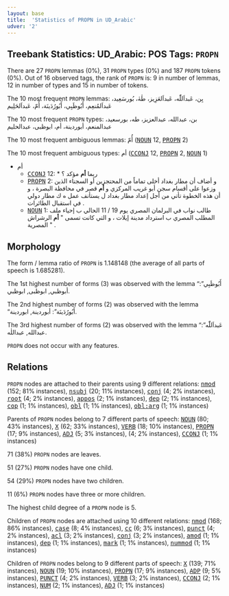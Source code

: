 ```yaml
---
layout: base
title:  'Statistics of PROPN in UD_Arabic'
udver: '2'
---
```


## Treebank Statistics: UD_Arabic: POS Tags: `PROPN`

There are 27 `PROPN` lemmas (0%), 31 `PROPN` types (0%) and 187 `PROPN` tokens (0%).
Out of 16 observed tags, the rank of `PROPN` is: 9 in number of lemmas, 12 in number of types and 15 in number of tokens.

The 10 most frequent `PROPN` lemmas: بِن، عَبداَللّٰه، عَبداَلعَزِيز، طٰهٰ، بُورسَعِيد، عَبداَلمُنعِم، أَبُوظَبِي، أَبُورُدَينَة، أُمّ، عَبداَلحَلِيم

The 10 most frequent `PROPN` types:  بن، عبدالله، عبدالعزيز، طه، بورسعيد، عبدالمنعم، أبوردينة، أم، ابوظبى، عبدالحليم

The 10 most frequent ambiguous lemmas: أُمّ (<tt><a href="ar-pos-NOUN.html">NOUN</a></tt> 12, <tt><a href="ar-pos-PROPN.html">PROPN</a></tt> 2)

The 10 most frequent ambiguous types:  أم (<tt><a href="ar-pos-CCONJ.html">CCONJ</a></tt> 12, <tt><a href="ar-pos-PROPN.html">PROPN</a></tt> 2, <tt><a href="ar-pos-NOUN.html">NOUN</a></tt> 1)


* أم
  * <tt><a href="ar-pos-CCONJ.html">CCONJ</a></tt> 12: * ربما <b>أم</b> مؤكد ؟
  * <tt><a href="ar-pos-PROPN.html">PROPN</a></tt> 2: و أضاف أن مطار بغداد أخلى تماماً من المحتجزين أو السجناء الذين وزعوا على أقسام سجن أبو غريب المركزي و <b>أم</b> قصر في محافظة البصرة ، و أن هذه الخطوة تأتي من أجل إعداد مطار بغداد ل يستأنف عمل ه ك مطار دولي في استقبال الطائرات .
  * <tt><a href="ar-pos-NOUN.html">NOUN</a></tt> 1: طالب نواب في البرلمان المصري يوم 19 / 11 الحالي ب إحياء ملف المطلب المصري ب استرداد مدينة إيلات ، و التي كانت تسمى " <b>أم</b> الرشراش المصرية " .

## Morphology

The form / lemma ratio of `PROPN` is 1.148148 (the average of all parts of speech is 1.685281).

The 1st highest number of forms (3) was observed with the lemma “أَبُوظَبِي”: أبوظبي, ابوظبى, ابوظبي.

The 2nd highest number of forms (2) was observed with the lemma “أَبُورُدَينَة”: أبوردينة, ابوردينة.

The 3rd highest number of forms (2) was observed with the lemma “عَبداَللّٰه”: عبدالله, عبداللٰه.

`PROPN` does not occur with any features.


## Relations

`PROPN` nodes are attached to their parents using 9 different relations: <tt><a href="ar-dep-nmod.html">nmod</a></tt> (152; 81% instances), <tt><a href="ar-dep-nsubj.html">nsubj</a></tt> (20; 11% instances), <tt><a href="ar-dep-conj.html">conj</a></tt> (4; 2% instances), <tt><a href="ar-dep-root.html">root</a></tt> (4; 2% instances), <tt><a href="ar-dep-appos.html">appos</a></tt> (2; 1% instances), <tt><a href="ar-dep-dep.html">dep</a></tt> (2; 1% instances), <tt><a href="ar-dep-cop.html">cop</a></tt> (1; 1% instances), <tt><a href="ar-dep-obl.html">obl</a></tt> (1; 1% instances), <tt><a href="ar-dep-obl-arg.html">obl:arg</a></tt> (1; 1% instances)

Parents of `PROPN` nodes belong to 7 different parts of speech: <tt><a href="ar-pos-NOUN.html">NOUN</a></tt> (80; 43% instances), <tt><a href="ar-pos-X.html">X</a></tt> (62; 33% instances), <tt><a href="ar-pos-VERB.html">VERB</a></tt> (18; 10% instances), <tt><a href="ar-pos-PROPN.html">PROPN</a></tt> (17; 9% instances), <tt><a href="ar-pos-ADJ.html">ADJ</a></tt> (5; 3% instances),  (4; 2% instances), <tt><a href="ar-pos-CCONJ.html">CCONJ</a></tt> (1; 1% instances)

71 (38%) `PROPN` nodes are leaves.

51 (27%) `PROPN` nodes have one child.

54 (29%) `PROPN` nodes have two children.

11 (6%) `PROPN` nodes have three or more children.

The highest child degree of a `PROPN` node is 5.

Children of `PROPN` nodes are attached using 10 different relations: <tt><a href="ar-dep-nmod.html">nmod</a></tt> (168; 86% instances), <tt><a href="ar-dep-case.html">case</a></tt> (8; 4% instances), <tt><a href="ar-dep-cc.html">cc</a></tt> (6; 3% instances), <tt><a href="ar-dep-punct.html">punct</a></tt> (4; 2% instances), <tt><a href="ar-dep-acl.html">acl</a></tt> (3; 2% instances), <tt><a href="ar-dep-conj.html">conj</a></tt> (3; 2% instances), <tt><a href="ar-dep-amod.html">amod</a></tt> (1; 1% instances), <tt><a href="ar-dep-dep.html">dep</a></tt> (1; 1% instances), <tt><a href="ar-dep-mark.html">mark</a></tt> (1; 1% instances), <tt><a href="ar-dep-nummod.html">nummod</a></tt> (1; 1% instances)

Children of `PROPN` nodes belong to 9 different parts of speech: <tt><a href="ar-pos-X.html">X</a></tt> (139; 71% instances), <tt><a href="ar-pos-NOUN.html">NOUN</a></tt> (19; 10% instances), <tt><a href="ar-pos-PROPN.html">PROPN</a></tt> (17; 9% instances), <tt><a href="ar-pos-ADP.html">ADP</a></tt> (9; 5% instances), <tt><a href="ar-pos-PUNCT.html">PUNCT</a></tt> (4; 2% instances), <tt><a href="ar-pos-VERB.html">VERB</a></tt> (3; 2% instances), <tt><a href="ar-pos-CCONJ.html">CCONJ</a></tt> (2; 1% instances), <tt><a href="ar-pos-NUM.html">NUM</a></tt> (2; 1% instances), <tt><a href="ar-pos-ADJ.html">ADJ</a></tt> (1; 1% instances)

